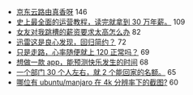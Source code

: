 - [京东云路由真香呀](https://www.v2ex.com/t/749121) 146
- [史上最全面的运营教程，读完就拿到 30 万年薪。](https://www.v2ex.com/t/749163) 109
- [女友对我跳槽的薪资要求太高怎么办](https://www.v2ex.com/t/749289) 82
- [迅雷这是良心发现，回归简约？](https://www.v2ex.com/t/749096) 72
- [只是走路，心率随便就上 120 正常吗？](https://www.v2ex.com/t/749190) 69
- [想做一款 app，能预测快乐发生的时间](https://www.v2ex.com/t/749161) 68
- [一个部门 30 个人左右，就 2 个能回家的名额。](https://www.v2ex.com/t/749131) 65
- [哪位有 ubuntu/manjaro 在 4k 分辨率下的截图?](https://www.v2ex.com/t/749254) 60
